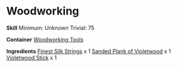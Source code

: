 <!-- TITLE: Violetwood Lute -->
<!-- SUBTITLE:  -->
# Woodworking
**Skill**
Minimum: Unknown
Trivial: 75

**Container**
[Woodworking Tools](woodworking-tools)

**Ingredients**
[Finest Silk Strings](finest-silk-strings) x 1
[Sanded Plank of Violetwood](sanded-plank-of-violetwood) x 1
[Violetwood Stick](violetwood-stick) x 1